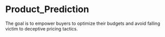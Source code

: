 # Product_Prediction
The goal is to empower buyers to optimize their budgets and avoid falling victim to deceptive pricing tactics.
